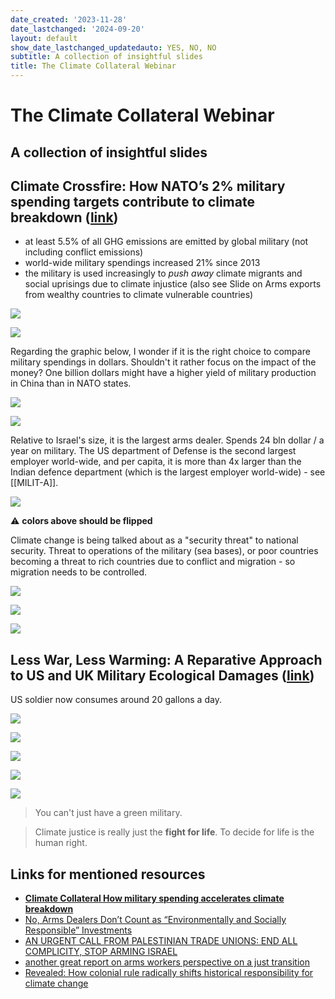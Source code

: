 ```yaml
---
date_created: '2023-11-28'
date_lastchanged: '2024-09-20'
layout: default
show_date_lastchanged_updatedauto: YES, NO, NO
subtitle: A collection of insightful slides
title: The Climate Collateral Webinar
---
```

# The Climate Collateral Webinar
## A collection of insightful slides
## Climate Crossfire: How NATO’s 2% military spending targets contribute to climate breakdown ([link](https://www.tni.org/en/publication/climate-crossfire))

- at least 5.5% of all GHG emissions are emitted by global military (not including conflict emissions)
- world-wide military spendings increased 21% since 2013
- the military is used increasingly to *push away* climate migrants and social uprisings due to climate injustice (also see Slide on Arms exports from wealthy countries to climate vulnerable countries)

![](media/cleanshot_2023-11-28-at-07-47-40@2x.png)

![](media/cleanshot_2023-11-28-at-07-49-05@2x.png)

Regarding the graphic below, I wonder if it is the right choice to compare military spendings in dollars. Shouldn't it rather focus on the impact of the money? One billion dollars might have a higher yield of military production in China than in NATO states. 

![](media/cleanshot_2023-11-28-at-07-49-34@2x.png)

![](media/cleanshot_2023-11-28-at-07-50-34@2x.png)

Relative to Israel's size, it is the largest arms dealer. Spends 24 bln dollar / a year on military. The US department of Defense is the second largest employer world-wide, and per capita, it is more than 4x larger than the Indian defence department (which is the largest employer world-wide) - see [[MILIT-A]].

![](media/cleanshot_2023-11-28-at-07-53-33@2x.png)

⚠️ **colors above should be flipped**

Climate change is being talked about as a "security threat" to national security. Threat to operations of the military (sea bases), or poor countries becoming a threat to rich countries due to conflict and migration - so migration needs to be controlled. 

![](media/cleanshot_2023-11-28-at-07-55-44@2x.png)

![](media/cleanshot_2023-11-28-at-07-56-36@2x.png)

![](media/cleanshot_2023-11-28-at-07-57-04@2x.png)




## Less War, Less Warming: A Reparative Approach to US and UK Military Ecological Damages ([link](https://www.common-wealth.org/publications/less-war-less-warming-a-reparative-approach-to-us-and-uk-military-ecological-damages))

US soldier now consumes around 20 gallons a day.

![](media/cleanshot_2023-11-28-at-08-00-00@2x.png)

![](media/cleanshot_2023-11-28-at-08-01-14@2x.png)

![](media/cleanshot_2023-11-28-at-08-03-35@2x.png)

![](media/cleanshot_2023-11-28-at-08-03-56@2x.png)

![](media/cleanshot_2023-11-28-at-08-05-53@2x.png)

>You can't just have a green military. 

>Climate justice is really just the **fight for life**. To decide for life is the human right. 


## Links for mentioned resources
- **[Climate Collateral How military spending accelerates climate breakdown](https://www.tni.org/en/publication/climate-collateral)**
- [No, Arms Dealers Don’t Count as “Environmentally and Socially Responsible” Investments](https://jacobin.com/2023/06/arms-dealers-environment-social-responsibility-investments-green-warfare-security)
- [AN URGENT CALL FROM PALESTINIAN TRADE UNIONS: END ALL COMPLICITY, STOP ARMING ISRAEL](https://www.workersinpalestine.org/the-calls-languages/english)
- [another great report on arms workers perspective on a just transition](https://www.thebritishacademy.ac.uk/documents/4197/Just-transitions-decarbonising-diversifying-defence-uk-usa.pdf)
- [Revealed: How colonial rule radically shifts historical responsibility for climate change](https://www.carbonbrief.org/revealed-how-colonial-rule-radically-shifts-historical-responsibility-for-climate-change/?_hsmi=284302147&_hsenc=p2ANqtz-9Sue_r9RXENt4WeOAiPxdZzgz95ehD_ANlyTZS318UeVFS1MIioSA7D_Kn8RfGmpr761qGXr6mN1zB5_7HZNr1j1QkdS99hEvHZ_s7NZ7pe4BrQHk)